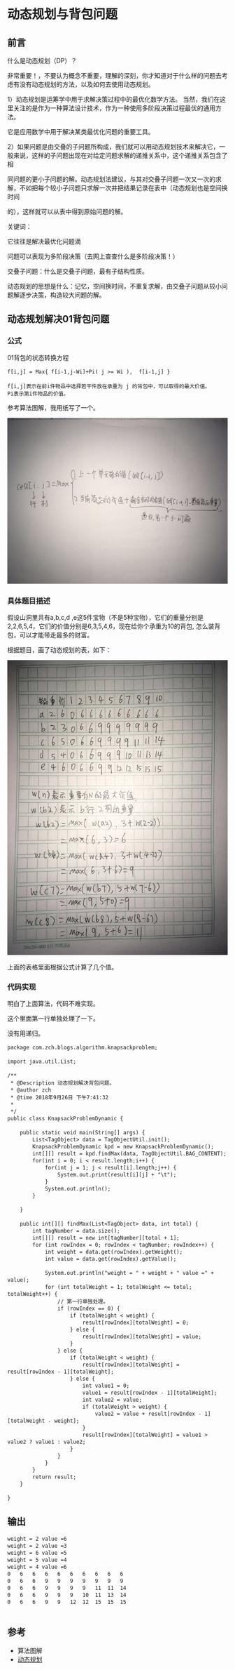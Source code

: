 # 动态规划与背包问题

## 前言


什么是动态规划（DP）？


非常重要！，不要认为概念不重要，理解的深刻，你才知道对于什么样的问题去考虑有没有动态规划的方法，以及如何去使用动态规划。


1）动态规划是运筹学中用于求解决策过程中的最优化数学方法。 当然，我们在这里关注的是作为一种算法设计技术，作为一种使用多阶段决策过程最优的通用方法。

它是应用数学中用于解决某类最优化问题的重要工具。


2）如果问题是由交叠的子问题所构成，我们就可以用动态规划技术来解决它，一般来说，这样的子问题出现在对给定问题求解的递推关系中，这个递推关系包含了相

同问题的更小子问题的解。动态规划法建议，与其对交叠子问题一次又一次的求解，不如把每个较小子问题只求解一次并把结果记录在表中（动态规划也是空间换时间

的），这样就可以从表中得到原始问题的解。


关键词：

它往往是解决最优化问题滴

问题可以表现为多阶段决策（去网上查查什么是多阶段决策！）

交叠子问题：什么是交叠子问题，最有子结构性质。

动态规划的思想是什么：记忆，空间换时间，不重复求解，由交叠子问题从较小问题解逐步决策，构造较大问题的解。

## 动态规划解决01背包问题

### 公式

01背包的状态转换方程
```
f[i,j] = Max{ f[i-1,j-Wi]+Pi( j >= Wi ),  f[i-1,j] }

f[i,j]表示在前i件物品中选择若干件放在承重为 j 的背包中，可以取得的最大价值。
Pi表示第i件物品的价值。
```

参考算法图解，我用纸写了一个。

![](../images/动态规划-1.jpeg)

### 具体题目描述

假设山洞里共有a,b,c,d ,e这5件宝物（不是5种宝物），它们的重量分别是2,2,6,5,4，它们的价值分别是6,3,5,4,6，现在给你个承重为10的背包, 怎么装背包，可以才能带走最多的财富。

根据题目，画了动态规划的表，如下：

![](../images/动态规划-2.jpeg)

上面的表格里面根据公式计算了几个值。

### 代码实现

明白了上面算法，代码不难实现。

这个里面第一行单独处理了一下。

没有用递归。

```
package com.zch.blogs.algorithm.knapsackproblem;

import java.util.List;

/**
 * @Description 动态规划解决背包问题。
 * @author zch
 * @time 2018年9月26日 下午7:41:32
 *
 */
public class KnapsackProblemDynamic {

	public static void main(String[] args) {
		List<TagObject> data = TagObjectUtil.init();
		KnapsackProblemDynamic kpd = new KnapsackProblemDynamic();
		int[][] result = kpd.findMax(data, TagObjectUtil.BAG_CONTENT);
		for(int i = 0; i < result.length;i++) {
			for(int j = 1; j < result[i].length;j++) {
				System.out.print(result[i][j] + "\t");
			}
			System.out.println();
		}

	}

	public int[][] findMax(List<TagObject> data, int total) {
		int tagNumber = data.size();
		int[][] result = new int[tagNumber][total + 1];
		for (int rowIndex = 0; rowIndex < tagNumber; rowIndex++) {
			int weight = data.get(rowIndex).getWeight();
			int value = data.get(rowIndex).getValue();

			System.out.println("weight = " + weight + " value =" + value);
			for (int totalWeight = 1; totalWeight <= total; totalWeight++) {
				// 第一行单独处理。
				if (rowIndex == 0) {
					if (totalWeight < weight) {
						result[rowIndex][totalWeight] = 0;
					} else {
						result[rowIndex][totalWeight] = value;
					}
				} else {
					if (totalWeight < weight) {
						result[rowIndex][totalWeight] = result[rowIndex - 1][totalWeight];
					} else {
						int value1 = 0;
						value1 = result[rowIndex - 1][totalWeight];
						int value2 = value;
						if (totalWeight > weight) {
							value2 = value + result[rowIndex - 1][totalWeight - weight];
						}
						result[rowIndex][totalWeight] = value1 > value2 ? value1 : value2;
					}
				}
			}
		}
		return result;
	}

}

```

## 输出

```
weight = 2 value =6
weight = 2 value =3
weight = 6 value =5
weight = 5 value =4
weight = 4 value =6
0	6	6	6	6	6	6	6	6	6
0	6	6	9	9	9	9	9	9	9
0	6	6	9	9	9	9	11	11	14
0	6	6	9	9	9	10	11	13	14
0	6	6	9	9	12	12	15	15	15


```

## 参考

- 算法图解
- [动态规划](http://www.cnblogs.com/kkgreen/archive/2011/06/26/2090702.html)
